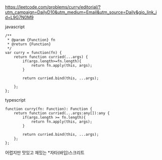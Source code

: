 https://leetcode.com/problems/curry/editorial/?utm_campaign=DailyD10&utm_medium=Email&utm_source=Daily&gio_link_id=L9G7N0M9


javascript

```
/**
 * @param {Function} fn
 * @return {Function}
 */
var curry = function(fn) {
    return function curried(...args) {
        if(args.length>=fn.length){
            return fn.apply(this, args);
        }

        return curried.bind(this, ...args);

    };
};

```

typescript
```
function curry(fn: Function): Function {
    return function curried(...args:any[]):any {
        if(args.length >= fn.length){
            return fn.apply(this, args);
        }

        return curried.bind(this, ...args);
    };
};

```

어렵지만 맛있고 재밌는 *자타(바입)스크리트
